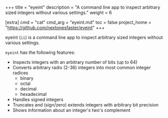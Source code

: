 +++
title = "eyeint"
description = "A command line app to inspect arbitrary sized integers without various settings."
weight = 6

[extra]
cmd = "cat"
cmd_arg = "eyeint.md"
toc = false
project_home = "https://github.com/nextonesfaster/eyeint"
+++

eyeint (`ii`) is a command line app to inspect arbitrary sized integers without various settings.

`eyeint` has the following features:

- Inspects integers with an arbitrary number of bits (up to 64)
- Converts arbitrary radix (2-36) integers into most common integer radices
  - binary
  - octal
  - decimal
  - hexadecimal
- Handles signed integers
- Truncates and (sign/zero) extends integers with arbitrary bit precision
- Shows information about an integer's two's complement
